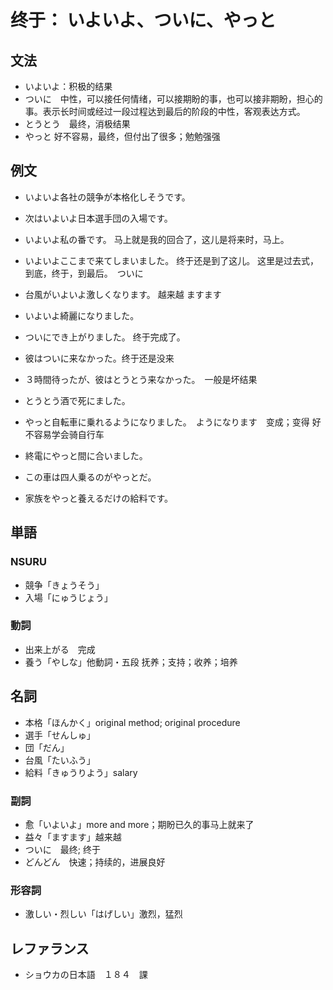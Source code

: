 # 终于： いよいよ、ついに、やっと

## 文法

- いよいよ：积极的结果
- ついに　中性，可以接任何情绪，可以接期盼的事，也可以接非期盼，担心的事。表示长时间或经过一段过程达到最后的阶段的中性，客观表达方式。
- とうとう　最终，消极结果
- やっと 好不容易，最终，但付出了很多；勉勉强强

## 例文

- いよいよ各社の競争が本格化しそうです。
- 次はいよいよ日本選手団の入場です。
- いよいよ私の番です。 马上就是我的回合了，这儿是将来时，马上。
- いよいよここまで来てしまいました。 终于还是到了这儿。 这里是过去式，到底，终于，到最后。　ついに
- 台風がいよいよ激しくなります。 越来越 ますます
- いよいよ綺麗になりました。

- ついにでき上がりました。 终于完成了。
- 彼はついに来なかった。终于还是没来

- ３時間待ったが、彼はとうとう来なかった。　一般是坏结果
- とうとう酒で死にました。

- やっと自転車に乗れるようになりました。　ようになります　变成；变得 好不容易学会骑自行车
- 終電にやっと間に合いました。
- この車は四人乗るのがやっとだ。
- 家族をやっと養えるだけの給料です。

## 単語

### NSURU

- 競争「きょうそう」
- 入場「にゅうじょう」

### 動詞

- 出来上がる　完成
- 養う「やしな」他動詞・五段 抚养；支持；收养；培养

## 名詞

- 本格「ほんかく」original method; original procedure​
- 選手「せんしゅ」
- 団「だん」
- 台風「たいふう」
- 給料「きゅうりよう」salary

### 副詞

- 愈「いよいよ」more and more；期盼已久的事马上就来了
- 益々「ますます」越来越
- ついに　最终; 终于
- どんどん　快速；持续的，进展良好

### 形容詞

- 激しい・烈しい「はげしい」激烈，猛烈

## レファランス

- ショウカの日本語　１８４　課
